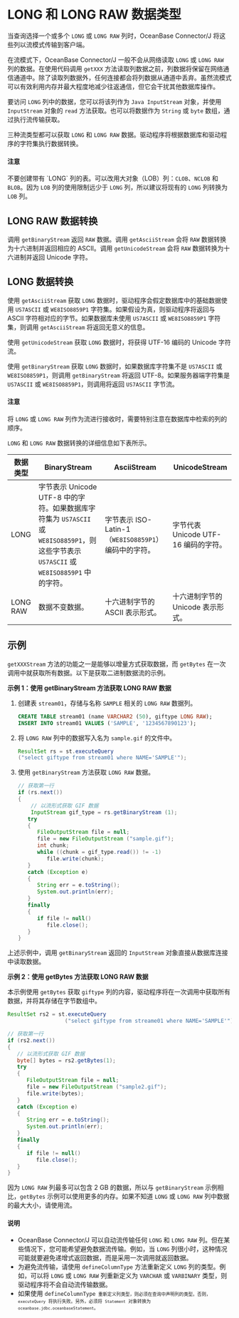 # LONG 和 LONG RAW 数据类型 

当查询选择一个或多个 `LONG` 或 `LONG RAW` 列时，OceanBase Connector/J 将这些列以流模式传输到客户端。

在流模式下，OceanBase Connector/J 一般不会从网络读取 `LONG` 或 `LONG RAW` 列的数据。在使用代码调用 `getXXX` 方法读取列数据之前，列数据将保留在网络通信通道中。除了读取列数据外，任何连接都会将列数据从通道中丢弃。虽然流模式可以有效利用内存并最大程度地减少往返通信，但它会干扰其他数据库操作。

要访问 `LONG` 列中的数据，您可以将该列作为 `Java InputStream` 对象，并使用 `InputStream` 对象的 `read` 方法获取。也可以将数据作为 `String` 或 `byte` 数组，通过执行流传输获取。

三种流类型都可以获取 `LONG` 和 `LONG RAW` 数据。驱动程序将根据数据库和驱动程序的字符集执行数据转换。

<main id="notice" type='notice'>
    <h4>注意</h4>
    <p>不要创建带有 `LONG` 列的表。可以改用大对象（LOB）列：<code>CLOB</code>、<code>NCLOB</code> 和 <code>BLOB</code>。因为 <code>LOB</code> 列的使用限制远少于 <code>LONG</code> 列，所以建议将现有的 <code>LONG</code> 列转换为 <code>LOB</code> 列。</p>
</main>


## LONG RAW 数据转换 

调用 `getBinaryStream` 返回 `RAW` 数据。调用 `getAsciiStream` 会将 `RAW` 数据转换为十六进制并返回相应的 ASCII。调用 `getUnicodeStream` 会将 `RAW` 数据转换为十六进制并返回 Unicode 字符。

## LONG 数据转换 

使用 `getAsciiStream` 获取 `LONG` 数据时，驱动程序会假定数据库中的基础数据使用 `US7ASCII` 或 `WE8ISO8859P1` 字符集。如果假设为真，则驱动程序将返回与 ASCII 字符相对应的字节。如果数据库未使用 `US7ASCII` 或 `WE8ISO8859P1` 字符集，则调用 `getAsciiStream` 将返回无意义的信息。

使用 `getUnicodeStream` 获取 `LONG` 数据时，将获得 UTF-16 编码的 Unicode 字符流。

使用 `getBinaryStream` 获取 `LONG` 数据时，如果数据库字符集不是 `US7ASCII` 或 `WE8ISO8859P1`，则调用 `getBinaryStream` 将返回 UTF-8。如果服务器端字符集是 `US7ASCII` 或 `WE8ISO8859P1`，则调用将返回 `US7ASCII` 字节流。

<main id="notice" type='notice'>
    <h4>注意</h4>
    <p>将 <code>LONG</code> 或 <code>LONG RAW</code> 列作为流进行接收时，需要特别注意在数据库中检索的列的顺序。</p>
</main>


`LONG` 和 `LONG RAW` 数据转换的详细信息如下表所示。


| **数据类型** |   **BinaryStream**      |    **AsciiStream**   |     **UnicodeStream**      |
|----------|-------------------|------------------------|------------------|
| LONG     | 字节表示 Unicode UTF-8 中的字符。如果数据库字符集为 `US7ASCII` 或 `WE8ISO8859P1`，则这些字节表示 `US7ASCII` 或 `WE8ISO8859P1` 中的字符。 | 字节表示 ISO-Latin-1（`WE8ISO8859P1`）编码中的字符。 | 字节代表 Unicode UTF-16 编码的字符。 |
| LONG RAW | 数据不变数据。  | 十六进制字节的 ASCII 表示形式。   | 十六进制字节的 Unicode 表示形式。  |



## 示例 

`getXXXStream` 方法的功能之一是能够以增量方式获取数据，而 `getBytes` 在一次调用中就获取所有数据。以下是获取二进制数据流的示例。 

**示例 1：使用 getBinaryStream 方法获取 LONG RAW 数据** 

1. 创建表 `stream01`，存储与名称 `SAMPLE` 相关的 `LONG RAW` 数据列。

   ```sql
   CREATE TABLE stream01 (name VARCHAR2 (50), giftype LONG RAW);
   INSERT INTO stream01 VALUES ('SAMPLE', '1234567890123');
   ```

   

2. 将 `LONG RAW` 列中的数据写入名为 `sample.gif` 的文件中。

   ```java
   ResultSet rs = st.executeQuery 
   ("select giftype from stream01 where NAME='SAMPLE'");
   ```

   

3. 使用 `getBinaryStream` 方法获取 `LONG RAW` 数据。

   ```java
   // 获取第一行
   if (rs.next())
   {
       // 以流形式获取 GIF 数据
       InputStream gif_type = rs.getBinaryStream (1);
      try
      {
         FileOutputStream file = null;
         file = new FileOutputStream ("sample.gif");
         int chunk;
         while ((chunk = gif_type.read()) != -1)
            file.write(chunk);
      }
      catch (Exception e)
      {
         String err = e.toString();
         System.out.println(err);
      }
      finally
      {
         if file != null()
            file.close();
      }
   } 
   ```

   

上述示例中，调用 `getBinaryStream` 返回的 `InputStream` 对象直接从数据库连接中读取数据。

**示例 2：使用 getBytes 方法获取 LONG RAW 数据** 

本示例使用 `getBytes` 获取 `giftype` 列的内容，驱动程序将在一次调用中获取所有数据，并将其存储在字节数组中。

```java
ResultSet rs2 = st.executeQuery 
                  ("select giftype from streame01 where NAME='SAMPLE'"); 

// 获取第一行
if (rs2.next())
{
   // 以流形式获取 GIF 数据
   byte[] bytes = rs2.getBytes(1);
   try
   {
      FileOutputStream file = null;
      file = new FileOutputStream ("sample2.gif");
      file.write(bytes);
   }
   catch (Exception e)
   {
      String err = e.toString();
      System.out.println(err);
   }
   finally
   {
      if file != null()
         file.close();
   }
}
```



因为 `LONG RAW` 列最多可以包含 2 GB 的数据，所以与 `getBinaryStream` 示例相比，`getBytes` 示例可以使用更多的内存。如果不知道 `LONG` 或 `LONG RAW` 列中数据的最大大小，请使用流。

<main id="notice" type='notice'>
    <h4>说明</h4>
    <ul>
    <li>OceanBase Connector/J 可以自动流传输任何 <code>LONG</code> 和 <code>LONG RAW</code> 列。但在某些情况下，您可能希望避免数据流传输。例如，当 <code>LONG</code> 列很小时，这种情况可能就要避免递增式返回数据，而是采用一次调用就返回数据。</li>
    <li>为避免流传输，请使用 <code>defineColumnType</code> 方法重新定义 <code>LONG</code> 列的类型。例如，可以将 <code>LONG</code> 或 <code>LONG RAW</code> 列重新定义为 <code>VARCHAR</code> 或 <code>VARBINARY</code> 类型，则驱动程序将不会自动流传输数据。</li>
    <li>如果使用 <code>defineColumnType<code> 重新定义列类型，则必须在查询中声明列的类型。否则，<code>executeQuery</code> 将执行失败。另外，必须将 <code>Statement</code> 对象转换为 <code>oceanbase.jdbc.oceanbaseStatement</code>。</li>
    </ul>
</main>

